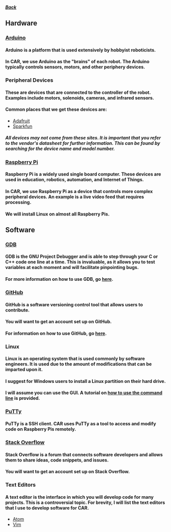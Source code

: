 ##### [Back](https://github.com/FueledbyJordan/CARIntro/blob/master/Intro.md)
## Hardware

### [Arduino](https://www.arduino.cc/)
#### Arduino is a platform that is used extensively by hobbyist roboticists.
#### In CAR, we use Arduino as the "brains" of each robot.  The Arduino typically controls sensors, motors, and other periphery devices.

### Peripheral Devices
#### These are devices that are connected to the controller of the robot.  Examples include motors, solenoids, cameras, and infrared sensors.
#### Common places that we get these devices are:
* [Adafruit](https://www.adafruit.com/)
* [Sparkfun](https://www.sparkfun.com/)
##### All devices may not come from these sites.  It is important that you refer to the vendor's datasheet for further information.  This can be found by searching for the device name and model number.

### [Raspberry Pi](https://www.raspberrypi.org/)
#### Raspberry Pi is a widely used single board computer.  These devices are used in education, robotics, automation, and Internet of Things.
#### In CAR, we use Raspberry Pi as a device that controls more complex peripheral devices.  An example is a live video feed that requires processing.
#### We will install Linux on almost all Raspberry Pis.

## Software

### [GDB](https://www.gnu.org/software/gdb/)
#### GDB is the GNU Project Debugger and is able to step through your C or C++ code one line at a time.  This is invaluable, as it allows you to test variables at each moment and will facilitate pinpointing bugs.
#### For more information on how to use GDB, go [here](http://darkdust.net/files/GDB%20Cheat%20Sheet.pdf).

### [GitHub](https://www.github.com)
#### GitHub is a software versioning control tool that allows users to contribute.
#### You will want to get an account set up on GitHub.
#### For information on how to use GitHub, go [here](https://try.github.io/levels/1/challenges/1).

### Linux
#### Linux is an operating system that is used commonly by software engineers.  It is used due to the amount of modifications that can be imparted upon it.
#### I suggest for Windows users to install a Linux partition on their hard drive.
#### I will assume you can use the GUI.  A tutorial on [how to use the command line](https://www.linuxtrainingacademy.com/linux-commands-cheat-sheet/) is provided.

### [PuTTy](http://www.putty.org/)
#### PuTTy is a SSH client.  CAR uses PuTTy as a tool to access and modify code on Raspberry Pis remotely.

### [Stack Overflow](https://stackoverflow.com/)
#### Stack Overflow is a forum that connects software developers and allows them to share ideas, code snippets, and issues.
#### You will want to get an account set up on Stack Overflow.

### Text Editors
#### A text editor is the interface in which you will develop code for many projects.  This is a controversial topic.  For brevity, I will list the text editors that I use to develop software for CAR.
* [Atom](https://atom.io/)
* [Vim](http://www.vim.org/)
